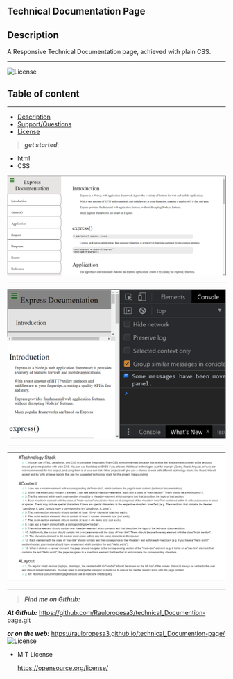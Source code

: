 ## Technical Documentation Page

## Description

A Responsive Technical Documentation page, achieved with plain CSS.

---

![License](https://img.shields.io/badge/LICENSE-MIT-maroon)

## Table of content

---

- [Description](#description)
- [Support/Questions](#supportquestions)
- [License](#license)

> **_get started_**:

- html
- CSS

![picture of the documentation page](documentation-page1.png)

---

![picture of the documentation page](documentation-page2.png)

---

![picture of the documentation page test](documentation-page3.png)

---

> **_Find me on Github:_**

**_At Github:_**
<https://github.com/Rauloropesa3/technical_Documention-page.git>

**_or on the web:_**
<https://rauloropesa3.github.io/technical_Documention-page/>
![License](https://img.shields.io/badge/LICENSE-MIT-maroon)

- MIT License

  <https://opensource.org/license/>
